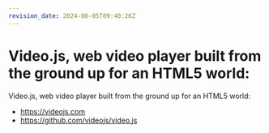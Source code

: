 ```yaml
---
revision_date: 2024-08-05T09:40:26Z
---
```

# Video.js, web video player built from the ground up for an HTML5 world:
Video.js, web video player built from the ground up for an HTML5 world:
* https://videojs.com
* https://github.com/videojs/video.js